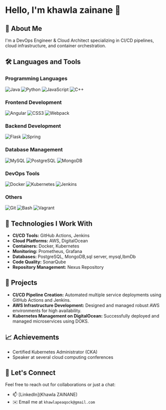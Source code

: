 # Hello, I'm khawla zainane 👋

## 🚀 About Me
I'm a DevOps Engineer & Cloud Architect specializing in CI/CD pipelines, cloud infrastructure, and container orchestration.


## 🛠️ Languages and Tools

### Programming Languages
![Java](https://img.shields.io/badge/Java-ED8B00.svg?style=flat-square&logo=java&logoColor=white)
![Python](https://img.shields.io/badge/Python-3776AB.svg?style=flat-square&logo=python&logoColor=white)
![JavaScript](https://img.shields.io/badge/JavaScript-F7DF1E.svg?style=flat-square&logo=javascript&logoColor=black)
![C++](https://img.shields.io/badge/C++-00599C.svg?style=flat-square&logo=cplusplus&logoColor=white)

### Frontend Development
![Angular](https://img.shields.io/badge/Angular-DD0031.svg?style=flat-square&logo=angular&logoColor=white)
![CSS3](https://img.shields.io/badge/CSS3-1572B6.svg?style=flat-square&logo=css3&logoColor=white)
![Webpack](https://img.shields.io/badge/Webpack-8DD6F9.svg?style=flat-square&logo=webpack&logoColor=black)

### Backend Development
![Flask](https://img.shields.io/badge/Flask-000000.svg?style=flat-square&logo=flask&logoColor=white)
![Spring](https://img.shields.io/badge/Spring-6DB33F.svg?style=flat-square&logo=spring&logoColor=white)

### Database Management
![MySQL](https://img.shields.io/badge/MySQL-4479A1.svg?style=flat-square&logo=mysql&logoColor=white)
![PostgreSQL](https://img.shields.io/badge/PostgreSQL-316192.svg?style=flat-square&logo=postgresql&logoColor=white)
![MongoDB](https://img.shields.io/badge/MongoDB-4EA94B.svg?style=flat-square&logo=mongodb&logoColor=white)

### DevOps Tools
![Docker](https://img.shields.io/badge/Docker-2496ED.svg?style=flat-square&logo=docker&logoColor=white)
![Kubernetes](https://img.shields.io/badge/Kubernetes-326CE5.svg?style=flat-square&logo=kubernetes&logoColor=white)
![Jenkins](https://img.shields.io/badge/Jenkins-D24939.svg?style=flat-square&logo=jenkins&logoColor=white)

### Others
![Git](https://img.shields.io/badge/Git-F05032.svg?style=flat-square&logo=git&logoColor=white)
![Bash](https://img.shields.io/badge/Bash-4EAA25.svg?style=flat-square&logo=gnu-bash&logoColor=white)
![Vagrant](https://img.shields.io/badge/Vagrant-1868F2.svg?style=flat-square&logo=vagrant&logoColor=white)


## 🔧 Technologies I Work With
- **CI/CD Tools:** GitHub Actions, Jenkins
- **Cloud Platforms:** AWS, DigitalOcean
- **Containers:** Docker, Kubernetes
- **Monitoring:** Prometheus, Grafana
- **Databases:** PostgreSQL, MongoDB,sql server, mysql,IbmDb
- **Code Quality:** SonarQube
- **Repository Management:** Nexus Repository

## 🌟 Projects
- **CI/CD Pipeline Creation:** Automated multiple service deployments using GitHub Actions and Jenkins. 
- **AWS Infrastructure Development:** Designed and managed robust AWS environments for high availability.
- **Kubernetes Management on DigitalOcean:** Successfully deployed and managed microservices using DOKS.

## 📈 Achievements
- Certified Kubernetes Administrator (CKA)
- Speaker at several cloud computing conferences

## 🤝 Let's Connect
Feel free to reach out for collaborations or just a chat:
- 📫 [LinkedIn](Khawla ZAINANE)
- ✉️ Email me at `khawlapeaqock@gmail.com`



